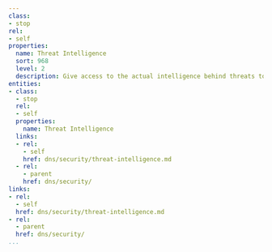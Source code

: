 ```yaml
---
class:
- stop
rel:
- self
properties:
  name: Threat Intelligence
  sort: 968
  level: 2
  description: Give access to the actual intelligence behind threats to DNS.
entities:
- class:
  - stop
  rel:
  - self
  properties:
    name: Threat Intelligence
  links:
  - rel:
    - self
    href: dns/security/threat-intelligence.md
  - rel:
    - parent
    href: dns/security/
links:
- rel:
  - self
  href: dns/security/threat-intelligence.md
- rel:
  - parent
  href: dns/security/
...
```

